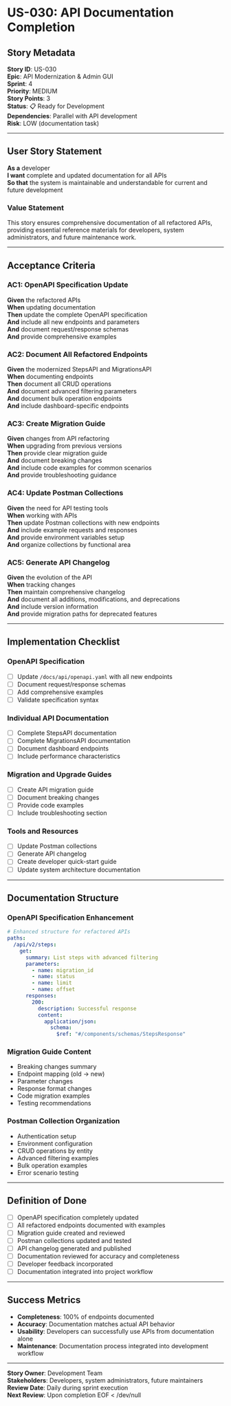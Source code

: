 # US-030: API Documentation Completion

## Story Metadata

**Story ID**: US-030  
**Epic**: API Modernization & Admin GUI  
**Sprint**: 4  
**Priority**: MEDIUM  
**Story Points**: 3  
**Status**: 📋 Ready for Development  
**Dependencies**: Parallel with API development  
**Risk**: LOW (documentation task)

---

## User Story Statement

**As a** developer  
**I want** complete and updated documentation for all APIs  
**So that** the system is maintainable and understandable for current and future development

### Value Statement

This story ensures comprehensive documentation of all refactored APIs, providing essential reference materials for developers, system administrators, and future maintenance work.

---

## Acceptance Criteria

### AC1: OpenAPI Specification Update

**Given** the refactored APIs  
**When** updating documentation  
**Then** update the complete OpenAPI specification  
**And** include all new endpoints and parameters  
**And** document request/response schemas  
**And** provide comprehensive examples

### AC2: Document All Refactored Endpoints

**Given** the modernized StepsAPI and MigrationsAPI  
**When** documenting endpoints  
**Then** document all CRUD operations  
**And** document advanced filtering parameters  
**And** document bulk operation endpoints  
**And** include dashboard-specific endpoints

### AC3: Create Migration Guide

**Given** changes from API refactoring  
**When** upgrading from previous versions  
**Then** provide clear migration guide  
**And** document breaking changes  
**And** include code examples for common scenarios  
**And** provide troubleshooting guidance

### AC4: Update Postman Collections

**Given** the need for API testing tools  
**When** working with APIs  
**Then** update Postman collections with new endpoints  
**And** include example requests and responses  
**And** provide environment variables setup  
**And** organize collections by functional area

### AC5: Generate API Changelog

**Given** the evolution of the API  
**When** tracking changes  
**Then** maintain comprehensive changelog  
**And** document all additions, modifications, and deprecations  
**And** include version information  
**And** provide migration paths for deprecated features

---

## Implementation Checklist

### OpenAPI Specification

- [ ] Update `/docs/api/openapi.yaml` with all new endpoints
- [ ] Document request/response schemas
- [ ] Add comprehensive examples
- [ ] Validate specification syntax

### Individual API Documentation

- [ ] Complete StepsAPI documentation
- [ ] Complete MigrationsAPI documentation
- [ ] Document dashboard endpoints
- [ ] Include performance characteristics

### Migration and Upgrade Guides

- [ ] Create API migration guide
- [ ] Document breaking changes
- [ ] Provide code examples
- [ ] Include troubleshooting section

### Tools and Resources

- [ ] Update Postman collections
- [ ] Generate API changelog
- [ ] Create developer quick-start guide
- [ ] Update system architecture documentation

---

## Documentation Structure

### OpenAPI Specification Enhancement

```yaml
# Enhanced structure for refactored APIs
paths:
  /api/v2/steps:
    get:
      summary: List steps with advanced filtering
      parameters:
        - name: migration_id
        - name: status
        - name: limit
        - name: offset
      responses:
        200:
          description: Successful response
          content:
            application/json:
              schema:
                $ref: "#/components/schemas/StepsResponse"
```

### Migration Guide Content

- Breaking changes summary
- Endpoint mapping (old → new)
- Parameter changes
- Response format changes
- Code migration examples
- Testing recommendations

### Postman Collection Organization

- Authentication setup
- Environment configuration
- CRUD operations by entity
- Advanced filtering examples
- Bulk operation examples
- Error scenario testing

---

## Definition of Done

- [ ] OpenAPI specification completely updated
- [ ] All refactored endpoints documented with examples
- [ ] Migration guide created and reviewed
- [ ] Postman collections updated and tested
- [ ] API changelog generated and published
- [ ] Documentation reviewed for accuracy and completeness
- [ ] Developer feedback incorporated
- [ ] Documentation integrated into project workflow

---

## Success Metrics

- **Completeness**: 100% of endpoints documented
- **Accuracy**: Documentation matches actual API behavior
- **Usability**: Developers can successfully use APIs from documentation alone
- **Maintenance**: Documentation process integrated into development workflow

---

**Story Owner**: Development Team  
**Stakeholders**: Developers, system administrators, future maintainers  
**Review Date**: Daily during sprint execution  
**Next Review**: Upon completion
EOF < /dev/null
